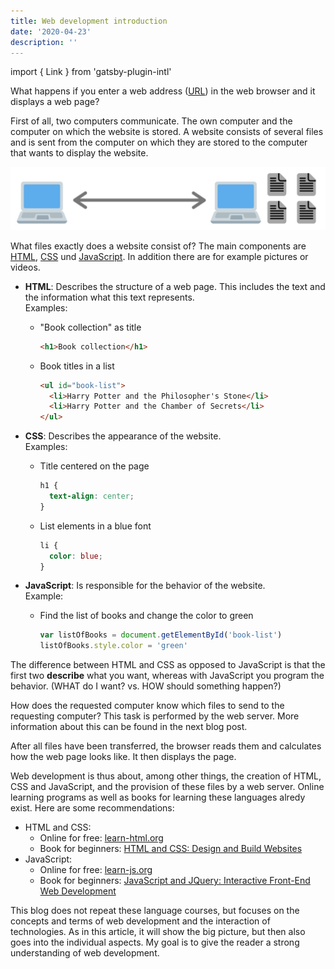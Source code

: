 ```yaml
---
title: Web development introduction
date: '2020-04-23'
description: ''
---
```


import { Link } from 'gatsby-plugin-intl'

What happens if you enter a web address (<a href="https://developer.mozilla.org/en-US/docs/Glossary/URL" target="_blank">URL</a>) in the web browser and it displays a web page?

First of all, two computers communicate. The own computer and the computer on which the website is stored. A website consists of several files and is sent from the computer on which they are stored to the computer that wants to display the website.

![A computer that asks another computer for files.](./computer-communication.jpg)

What files exactly does a website consist of? The main components are [HTML](https://developer.mozilla.org/en-US/docs/Web/HTML), [CSS](https://developer.mozilla.org/en-US/docs/Web/CSS) und [JavaScript](https://developer.mozilla.org/en-US/docs/Web/JavaScript). In addition there are for example pictures or videos.

- **HTML**: Describes the structure of a web page. This includes the text and the information what this text represents.<br />
  Examples:

  - "Book collection" as title

    ```html
    <h1>Book collection</h1>
    ```

  - Book titles in a list
    ```html
    <ul id="book-list">
      <li>Harry Potter and the Philosopher's Stone</li>
      <li>Harry Potter and the Chamber of Secrets</li>
    </ul>
    ```

- **CSS**: Describes the appearance of the website.<br />
  Examples:

  - Title centered on the page

    ```css
    h1 {
      text-align: center;
    }
    ```

  - List elements in a blue font
    ```css
    li {
      color: blue;
    }
    ```

- **JavaScript**: Is responsible for the behavior of the website.<br />
  Example:

  - Find the list of books and change the color to green

    ```js
    var listOfBooks = document.getElementById('book-list')
    listOfBooks.style.color = 'green'
    ```

The difference between HTML and CSS as opposed to JavaScript is that the first two **describe** what you want, whereas with JavaScript you program the behavior. (WHAT do I want? vs. HOW should something happen?)

How does the requested computer know which files to send to the requesting computer? This task is performed by the web server. More information about this can be found in the <Link to="/en/blog/webserver/">next blog post</Link>.

After all files have been transferred, the browser reads them and calculates how the web page looks like. It then displays the page.

Web development is thus about, among other things, the creation of HTML, CSS and JavaScript, and the provision of these files by a web server. Online learning programs as well as books for learning these languages alredy exist. Here are some recommendations:

- HTML and CSS:
  - Online for free: <a href="https://www.learn-html.org/" target="_blank">learn-html.org</a>
  - Book for beginners: <a href="https://amzn.to/2S94gz6" target="_blank">HTML and CSS: Design and Build Websites</a>
- JavaScript:
  - Online for free: <a href="https://www.learn-js.org/" target="_blank">learn-js.org</a>
  - Book for beginners: <a href="https://amzn.to/3cTfeRa" target="_blank">JavaScript and JQuery: Interactive Front-End Web Development</a>

This blog does not repeat these language courses, but focuses on the concepts and terms of web development and the interaction of technologies. As in this article, it will show the big picture, but then also goes into the individual aspects. My goal is to give the reader a strong understanding of web development.
